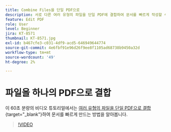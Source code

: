 ```yaml
---
title: Combine Files을 단일 PDF으로
description: 서로 다른 여러 유형의 파일을 단일 PDF에 결합하여 문서를 빠르게 작성할 수 있습니다
feature: Edit PDF
role: User
level: Beginner
jira: KT-8571
thumbnail: KT-8571.jpg
exl-id: b467cfe3-c031-4df9-acd5-646949644774
source-git-commit: 4e6fbf91e96d26f9ee8f1105ad68738b9450a32d
workflow-type: tm+mt
source-wordcount: '49'
ht-degree: 2%

---
```


# 파일을 하나의 PDF으로 결합

이 60초 분량의 비디오 튜토리얼에서는 [여러 유형의 파일을 단일 PDF으로 결합](https://www.adobe.com/kr/acrobat/online/merge-pdf.html){target="_blank"}하여 문서를 빠르게 만드는 방법을 알아봅니다.

>[!VIDEO](https://video.tv.adobe.com/v/3409461?quality=12&learn=on&hidetitle=true&captions=kor)

